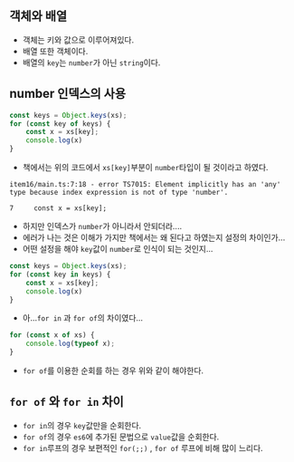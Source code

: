## 객체와 배열
- 객체는 키와 값으로 이루어져있다.
- 배열 또한 객체이다.
- 배열의 `key`는 `number`가 아닌 `string`이다.

## number 인덱스의 사용
```typescript
const keys = Object.keys(xs);
for (const key of keys) {
    const x = xs[key];
    console.log(x)
}
```
- 책에서는 위의 코드에서 `xs[key]`부분이 `number`타입이 될 것이라고 하였다.

```
item16/main.ts:7:18 - error TS7015: Element implicitly has an 'any' type because index expression is not of type 'number'.

7     const x = xs[key];
```
- 하지만 인덱스가 `number`가 아니라서 안되더라....
- 에러가 나는 것은 이해가 가지만 책에서는 왜 된다고 하였는지 설정의 차이인가...
- 어떤 설정을 해야 `key`값이 `number`로 인식이 되는 것인지...

```typescript
const keys = Object.keys(xs);
for (const key in keys) {
    const x = xs[key];
    console.log(x)
}
```
- 아...`for in` 과 `for of`의 차이였다...

```typescript
for (const x of xs) {
    console.log(typeof x);
}
```
- `for of`를 이용한 순회를 하는 경우 위와 같이 해야한다.

## `for of` 와 `for in` 차이
- `for in`의 경우 `key`값만을 순회한다.
- `for of`의 경우 `es6`에 추가된 문법으로 `value`값을 순회한다.
- `for in`루프의 경우 보편적인 `for(;;)` , `for of` 루프에 비해 많이 느리다.

